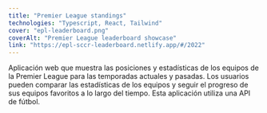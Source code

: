 ```yaml
---
title: "Premier League standings"
technologies: "Typescript, React, Tailwind"
cover: "epl-leaderboard.png"
coverAlt: "Premier League leaderboard showcase"
link: "https://epl-sccr-leaderboard.netlify.app/#/2022"
---
```

Aplicación web que muestra las posiciones y estadísticas de los equipos de la Premier League para las temporadas actuales y pasadas. Los usuarios pueden comparar las estadísticas de los equipos y seguir el progreso de sus equipos favoritos a lo largo del tiempo. Esta aplicación utiliza una API de fútbol.


